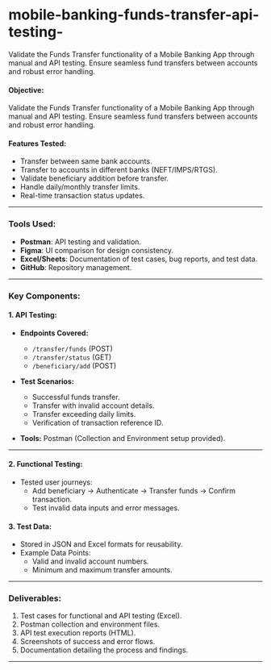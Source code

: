 # mobile-banking-funds-transfer-api-testing-
Validate the Funds Transfer functionality of a Mobile Banking App through manual and API testing. Ensure seamless fund transfers between accounts and robust error handling.




#### **Objective:**  
Validate the Funds Transfer functionality of a Mobile Banking App through manual and API testing. Ensure seamless fund transfers between accounts and robust error handling.

#### **Features Tested:**  
- Transfer between same bank accounts.  
- Transfer to accounts in different banks (NEFT/IMPS/RTGS).  
- Validate beneficiary addition before transfer.  
- Handle daily/monthly transfer limits.  
- Real-time transaction status updates.

---

### **Tools Used:**  
- **Postman**: API testing and validation.  
- **Figma**: UI comparison for design consistency.  
- **Excel/Sheets**: Documentation of test cases, bug reports, and test data.  
- **GitHub**: Repository management.

---

### **Key Components:**  

#### **1. API Testing:**  
- **Endpoints Covered:**  
  - `/transfer/funds` (POST)  
  - `/transfer/status` (GET)  
  - `/beneficiary/add` (POST)  
- **Test Scenarios:**  
  - Successful funds transfer.  
  - Transfer with invalid account details.  
  - Transfer exceeding daily limits.  
  - Verification of transaction reference ID.  

- **Tools:** Postman (Collection and Environment setup provided).

---

#### **2. Functional Testing:**  
- Tested user journeys:
  - Add beneficiary -> Authenticate -> Transfer funds -> Confirm transaction.  
  - Test invalid data inputs and error messages.  

#### **3. Test Data:**  
- Stored in JSON and Excel formats for reusability.  
- Example Data Points:  
  - Valid and invalid account numbers.  
  - Minimum and maximum transfer amounts.

---

### **Deliverables:**  
1. Test cases for functional and API testing (Excel).  
2. Postman collection and environment files.  
3. API test execution reports (HTML).  
4. Screenshots of success and error flows.  
5. Documentation detailing the process and findings.

---



